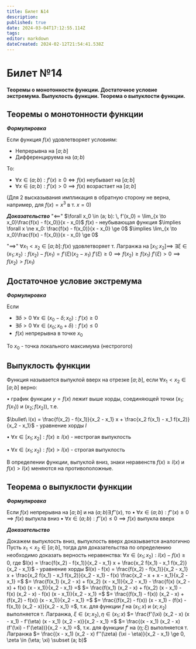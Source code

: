 ```yaml
---
title: Билет №14
description: 
published: true
date: 2024-03-04T17:12:55.114Z
tags: 
editor: markdown
dateCreated: 2024-02-12T21:54:41.538Z
---
```


# Билет №14
#### Теоремы о монотонности функции. Достаточное условие экстремума. Выпуклость функции. Теорема о выпуклости функции. 

## Теоремы о монотонности функции

***Формулировка***

Если функция $f(x)$ удовлетворяет условиям:
* Непрерывна на $[a; b]$
* Дифференцируема на $(a; b)$

То:
* $\forall x \in (a; b): f'(x) \ge 0 \iff f(x) \text{ неубывает на } [a; b]$
* $\forall x \in (a; b): f'(x) > 0 \implies f(x) \text{ возрастает на } [a; b]$

(Для 2 высказывания импликация в обратную сторону не верна, например, для $f(x) = x^3$ в т. $x=0$)

***Доказательство***
"$\impliedby$"
$\forall x_0 \in (a; b): \, f'(x_0) = \lim_{x \to x_0}\frac{f(x) - f(x_0)}{x - x_0}$
$f(x)$ - неубывающая функция $\implies \forall x \ne x_0: \frac{f(x) - f(x_0)}{x - x_0} \ge 0$
$\implies \lim_{x \to x_0}\frac{f(x) - f(x_0)}{x - x_0} \ge 0$

"$\implies$"
$\forall x_1 < x_2 \in [a; b]: \, f(x)$ удовлетворяет т. Лагранжа на $[x_1; x_2] \implies$
$\exists \xi \in (x_1; x_2): f(x_2) - f(x_1) = f'(\xi) (x_2 - x_1)$
$f'(\xi) \ge 0 \implies f(x_2) \ge f(x_1)$
$f'(\xi) > 0 \implies f(x_2) > f(x_1)$

## Достаточное условие экстремума

***Формулировка***

Если 
* $\exists \delta > 0\ \forall x \in (x_0 - \delta; x_0): f'(x) \ge 0$
* $\exists \delta > 0\ \forall x \in (x_0; x_0 + \delta): f'(x) \le 0$
* $f(x)$ непрерывна в точке $x_0$

То $x_0$ - точка локального максимума (нестрогого)

## Выпуклость функции

Функция называется выпуклой вверх на отрезке $[a; b]$, если $\forall x_1 < x_2 \in [a; b]$ верно:

$\bullet$ график функции $y=f(x)$ лежит выше хорды, соединяющей точки $(x_1; f(x_1))$ и $(x_2; f(x_2))$, т.е.

$\bullet\ l(x) = \frac{f(x_2) - f(x_1)}{x_2 - x_1} x + \frac{x_2 f(x_1) - x_1 f(x_2)}{x_2 - x_1}$ - уравнение хорды $l$

$\bullet\ \forall x \in [x_1; x_2]: f(x) \ge l(x)$ - нестрогая выпуклость

$\bullet\ \forall x \in (x_1; x_2): f(x) > l(x)$ - строгая выпуклость

В определении функции, выпуклой вниз, знаки неравенств $f(x) \ge l(x)$ и $f(x) > l(x)$ меняются на противоположные.

## Теорема о выпуклости функции

***Формулировка***

Если $f(x)$ непрерывна на $[a; b]$ и на $(a; b) \exists \, f''(x)$, то
$\bullet\ \forall x \in (a; b): f''(x) \ge 0 \implies f(x)$ выпукла вниз
$\bullet\ \forall x \in (a; b): f''(x) \le 0 \implies f(x)$ выпукла вверх

***Доказательство***

Докажем выпуклость вниз, выпуклость вверх доказывается аналогично
Пусть $x_1 < x_2 \in [a; b]$, тогда для доказательства по определению необходимо доказать верность неравенства:
$\forall x \in (x_1; x_2): l(x) - f(x) \ge 0$, где
$l(x) = \frac{f(x_2) - f(x_1)}{x_2 - x_1} x + \frac{x_2 f(x_1) - x_1 f(x_2)}{x_2 - x_1}$ - уравнение хорды
$l(x) - f(x) = \frac{f(x_2) - f(x_1)}{x_2 - x_1} x + \frac{x_2 f(x_1) - x_1 f(x_2)}{x_2 - x_1} - f(x) \frac{x_2 - x + x - x_1}{x_2 - x_1} =$
$= \frac{f(x_1) (x_2 - x) + f(x_2) (x - x_1)}{x_2 - x_1} - \frac{f(x) (x_2 - x) + f(x) (x - x_1)}{x_2 - x_1} =$
$= \frac{f(x_1) (x_2 - x) + f(x_2) (x - x_1) - f(x) (x_2 - x) - f(x) (x - x_1)}{x_2 - x_1} =$
$= \frac{(f(x_1) - f(x)) (x_2 - x) + (f(x_2) - f(x)) (x - x_1)}{x_2 - x_1} =$
$= \frac{(f(x_2) - f(x)) (x - x_1) - (f(x) - f(x_1)) (x_2 - x)}{x_2 - x_1} =$, т.к. для функции $f$ на $(x_1; x)$ и $(x; x_2)$ выполняется т. Лагранжа, $\xi \in (x; x_2), \eta \in (x_1; x)$
$= \frac{f'(\xi) (x_2 - x) (x - x_1) - f'(\eta) (x - x_1) (x_2 - x)}{x_2 - x_1} =$
$= \frac{(x - x_1) (x_2 - x) (f'(\xi) - f'(\eta))}{x_2 - x_1} =$, т.к. для функции $f'$ на $(\eta; \xi)$ выполняется т. Лагранжа
$= \frac{(x - x_1) (x_2 - x) f''(\zeta) (\xi - \eta)}{x_2 - x_1} \ge 0, \zeta \in (\eta; \xi) \subset (a; b)$
